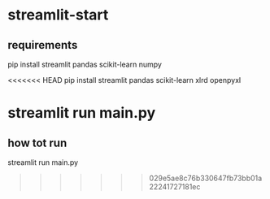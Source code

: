 # streamlit-start

## requirements
pip install streamlit pandas scikit-learn numpy

<<<<<<< HEAD
pip install streamlit pandas scikit-learn xlrd openpyxl


streamlit run main.py
=======
## how tot run
streamlit run main.py
>>>>>>> 029e5ae8c76b330647fb73bb01a22241727181ec
